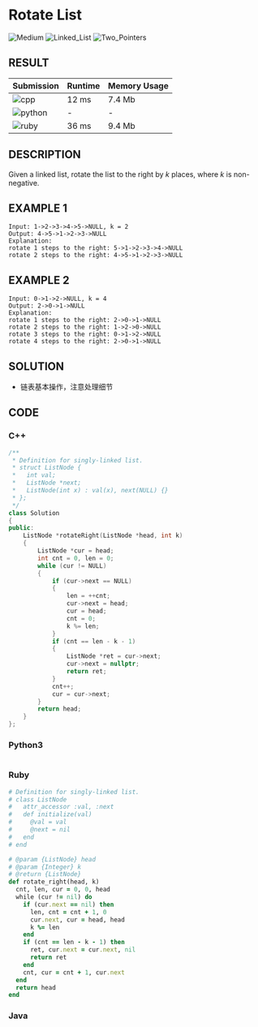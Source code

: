 # Rotate List

![Medium](https://img.shields.io/badge/-Medium-f0ad4e.svg) ![Linked_List](https://img.shields.io/badge/链表-Linked_List-007ec6.svg) ![Two_Pointers](https://img.shields.io/badge/双指针法-Two_Pointers-007ec6.svg)

## RESULT

| Submission                                                        | Runtime | Memory Usage |
| ----------------------------------------------------------------- | ------- | ------------ |
| ![cpp](https://img.shields.io/badge/leetcode061-cpp-f34b7d.svg)   | 12 ms   | 7.4 Mb       |
| ![python](https://img.shields.io/badge/leetcode061-py-3572A5.svg) | -       | -            |
| ![ruby](https://img.shields.io/badge/leetcode061-rb-701516.svg)   | 36 ms   | 9.4 Mb       |

## DESCRIPTION

Given a linked list, rotate the list to the right by *k* places, where *k* is non-negative.

## EXAMPLE 1

```plain
Input: 1->2->3->4->5->NULL, k = 2
Output: 4->5->1->2->3->NULL
Explanation:
rotate 1 steps to the right: 5->1->2->3->4->NULL
rotate 2 steps to the right: 4->5->1->2->3->NULL
```

## EXAMPLE 2

```plain
Input: 0->1->2->NULL, k = 4
Output: 2->0->1->NULL
Explanation:
rotate 1 steps to the right: 2->0->1->NULL
rotate 2 steps to the right: 1->2->0->NULL
rotate 3 steps to the right: 0->1->2->NULL
rotate 4 steps to the right: 2->0->1->NULL
```

## SOLUTION

* 链表基本操作，注意处理细节

## CODE

### C++

```cpp
/**
 * Definition for singly-linked list.
 * struct ListNode {
 *   int val;
 *   ListNode *next;
 *   ListNode(int x) : val(x), next(NULL) {}
 * };
 */
class Solution
{
public:
    ListNode *rotateRight(ListNode *head, int k)
    {
        ListNode *cur = head;
        int cnt = 0, len = 0;
        while (cur != NULL)
        {
            if (cur->next == NULL)
            {
                len = ++cnt;
                cur->next = head;
                cur = head;
                cnt = 0;
                k %= len;
            }
            if (cnt == len - k - 1)
            {
                ListNode *ret = cur->next;
                cur->next = nullptr;
                return ret;
            }
            cnt++;
            cur = cur->next;
        }
        return head;
    }
};
```

### Python3

```python
```

### Ruby

```ruby
# Definition for singly-linked list.
# class ListNode
#   attr_accessor :val, :next
#   def initialize(val)
#     @val = val
#     @next = nil
#   end
# end

# @param {ListNode} head
# @param {Integer} k
# @return {ListNode}
def rotate_right(head, k)
  cnt, len, cur = 0, 0, head
  while (cur != nil) do
    if (cur.next == nil) then
      len, cnt = cnt + 1, 0
      cur.next, cur = head, head
      k %= len
    end
    if (cnt == len - k - 1) then
      ret, cur.next = cur.next, nil
      return ret
    end
    cnt, cur = cnt + 1, cur.next
  end
  return head
end
```

### Java

```java
```
